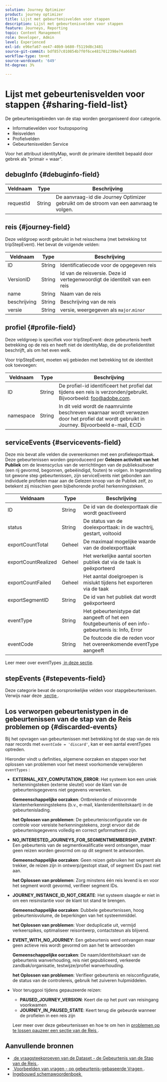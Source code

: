 ```yaml
---
solution: Journey Optimizer
product: journey optimizer
title: Lijst met gebeurtenisvelden voor stappen
description: Lijst met gebeurtenisvelden voor stappen
feature: Journeys, Reporting
topic: Content Management
role: Developer, Admin
level: Experienced
exl-id: e96efa67-ee47-40b9-b680-f5119d8c3481
source-git-commit: bdf857c010854b7f0f6ce4817012398e74a068d5
workflow-type: tm+mt
source-wordcount: '649'
ht-degree: 3%

---
```


# Lijst met gebeurtenisvelden voor stappen {#sharing-field-list}

De gebeurtenisgebieden van de stap worden georganiseerd door categorie.

* Informatievelden voor foutopsporing
* Reisvelden
* Profielvelden
* Gebeurtenisvelden Service

Voor het attribuut identityMap, wordt de primaire identiteit bepaald door gebrek als &quot;primair = waar&quot;.

## debugInfo {#debuginfo-field}

| Veldnaam | Type | Beschrijving |
|---|---|------------|
| requestId | String | De aanvraag-id die Journey Optimizer gebruikt om de stroom van een aanvraag te volgen. |

## reis {#journey-field}

Deze veldgroep wordt gebruikt in het reisschema (met betrekking tot tripStepEvent). Het bevat de volgende velden:

| Veldnaam | Type | Beschrijving |
|---|---|------------|
| ID | String | Identificatiecode voor de opgegeven reis |
| VersionID | String | Id van de reisversie. Deze id vertegenwoordigt de identiteit van een reis |
| name | String | Naam van de reis |
| beschrijving | String | Beschrijving van de reis |
| versie | String | versie, weergegeven als `major`.`minor` |

## profiel {#profile-field}

Deze veldgroep is specifiek voor tripStepEvent: deze gebeurtenis heeft betrekking op de reis en heeft niet de identityMap, die de profielidentiteit beschrijft, als om het even welk.

Voor tripStepEvent, moeten wij gebieden met betrekking tot de identiteit ook toevoegen:

| Veldnaam | Type | Beschrijving |
|---|---|------------|
| ID | String | De profiel-id identificeert het profiel dat tijdens een reis is verzonden/gebruikt. Bijvoorbeeld: foo@adobe.com. |
| namespace | String | In dit veld wordt de naamruimte beschreven waarnaar wordt verwezen door het profiel dat wordt gebruikt in Journey. Bijvoorbeeld e-mail, ECID |

## serviceEvents {#servicevents-field}

Deze mix bevat alle velden die overeenkomen met een profielexporttaak. Deze gebeurtenissen worden geproduceerd per **Gelezen activiteit van het Publiek** om de levenscyclus van de verrichtingen van de publieksuitvoer (een rij gevormd, begonnen, gebeëindigd, fouten) te volgen. In tegenstelling tot gewone step gebeurtenissen, zijn serviceEvents niet gebonden aan individuele profielen maar aan de Gelezen knoop van de Publiek zelf, zo betekent zij misschien geen bijbehorende profiel herkenningsteken.

| Veldnaam | Type | Beschrijving |
|---|---|------------|
| ID | String | De id van de doelexporttaak die wordt geactiveerd |
| status | String | De status van de doelexporttaak: in de wachtrij, gestart, voltooid |
| exportCountTotal | Geheel | De maximaal mogelijke waarde van de doelexporttaak |
| exportCountRealized | Geheel | Het werkelijke aantal soorten publiek dat via de taak is geëxporteerd |
| exportCountFailed | Geheel | Het aantal doelgroepen is mislukt tijdens het exporteren via de taak |
| exportSegmentID | String | De id van het publiek dat wordt geëxporteerd |
| eventType | String | Het gebeurtenistype dat aangeeft of het een foutgebeurtenis of een info-gebeurtenis is: Info, Error |
| eventCode | String | De foutcode die de reden voor het overeenkomende eventType aangeeft |

Leer meer over eventTypes [&#x200B; in deze sectie &#x200B;](#discarded-events).

## stepEvents {#stepevents-field}

Deze categorie bevat de oorspronkelijke velden voor stapgebeurtenissen. Verwijs naar deze [&#x200B; sectie &#x200B;](../reports/sharing-legacy-fields.md).


## Los verworpen gebeurtenistypen in de gebeurtenissen van de stap van de Reis problemen op  {#discarded-events}

Bij het opvragen van gebeurtenissen met betrekking tot de stap van de reis naar records met `eventCode = 'discard'`, kan er een aantal eventTypes optreden.

Hieronder vindt u definities, algemene oorzaken en stappen voor het oplossen van problemen voor het meest voorkomende verwijderen `eventTypes` :

* **EXTERNAL_KEY_COMPUTATION_ERROR**: Het systeem kon een uniek herkenningsteken (externe sleutel) voor de klant van de gebeurtenisgegevens niet gegevens verwerken.

  **Gemeenschappelijke oorzaken**: Ontbrekende of misvormde klantenherkenningstekens (b.v., e-mail, klantenidentiteitskaart) in de gebeurtenislading.

  **het Oplossen van problemen**: De gebeurtenisconfiguratie van de controle voor vereiste herkenningstekens, zorgt ervoor dat de gebeurtenisgegevens volledig en correct geformatteerd zijn.

* **NO_INTERESTED_JOURNEYS_FOR_SEGMENTMEMBERSHIP_EVENT**: Een gebeurtenis van de segmentkwalificatie werd ontvangen, maar geen reizen worden gevormd om op dit segment te antwoorden.

  **Gemeenschappelijke oorzaken**: Geen reizen gebruiken het segment als trekker, de reizen zijn in ontwerp/gestopt staat, of segment IDs past niet aan.

  **het Oplossen van problemen**: Zorg minstens één reis levend is en voor het segment wordt gevormd, verifieer segment IDs.

* **JOURNEY_INSTANCE_ID_NOT_CREATE**: Het systeem slaagde er niet in om een reisinstantie voor de klant tot stand te brengen.

  **Gemeenschappelijke oorzaken**: Dubbele gebeurtenissen, hoog gebeurtenisvolume, de beperkingen van het systeemmiddel.

  **het Oplossen van problemen**: Voer deduplicatie uit, vermijd verkeerspikes, optimaliseer reisontwerp, contactsteun als blijvend.

* **EVENT_WITH_NO_JOURNEY**: Een gebeurtenis werd ontvangen maar geen actieve reis wordt gevormd om aan het te antwoorden

  **Gemeenschappelijke oorzaken**: De naam/identiteitskaart van de gebeurtenis wanverhouding, reis niet gepubliceerd, verkeerde zandbak/organisatie, testwijze/profiel wanverhouding.

  **het Oplossen van problemen**: Verifieer gebeurtenis en reisconfiguratie, de status van de controlereis, gebruik het zuiveren hulpmiddelen.

* Voor teruggooi tijdens gepauzeerde reizen:

   * **PAUSED_JOURNEY_VERSION**: Keert die op het punt van reisingang voorkwamen
   * **JOURNEY_IN_PAUSED_STATE**: Keert terug die gebeurde wanneer de profielen in een reis zijn

  Leer meer over deze gebeurtenissen en hoe te om hen in [&#x200B; problemen op te lossen pauzeer een sectie van de Reis &#x200B;](../building-journeys/journey-pause.md#troubleshoot-profile-discards-in-paused-journeys).

## Aanvullende bronnen

* [&#x200B; de vraagsteekproeven van de Dataset - de Gebeurtenis van de Stap van de Reis &#x200B;](../data/datasets-query-examples.md#journey-step-event).
* [&#x200B; Voorbeelden van vragen - op gebeurtenis-gebaseerde Vragen &#x200B;](query-examples.md#event-based-queries).
* [&#x200B; Ingebouwd schemawoordenboek &#x200B;](https://experienceleague.adobe.com/tools/ajo-schemas/schema-dictionary.html?lang=nl-NL)


